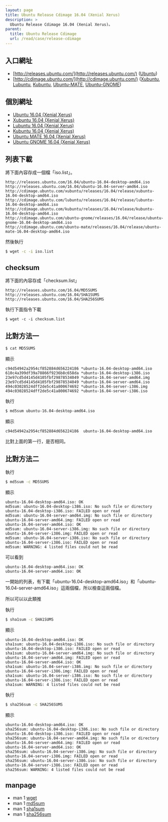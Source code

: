 ```yaml
---
layout: page
title: Ubuntu Release Cdimage 16.04 (Xenial Xerus)
description: >
  Ubuntu Release Cdimage 16.04 (Xenial Xerus)。
parent:
  title: Ubuntu Release Cdimage
  url: /read/case/release-cdimage
---
```



## 入口網址


* [http://releases.ubuntu.com/](http://releases.ubuntu.com/) ([Ubuntu](http://www.ubuntu.com/))
* [http://cdimage.ubuntu.com/](http://cdimage.ubuntu.com/) ([Xubuntu](http://xubuntu.org/), [Lubuntu](http://lubuntu.net/), [Kubuntu](http://kubuntu.org/), [Ubuntu-MATE](https://ubuntu-mate.org/), [Ubuntu-GNOME](https://ubuntugnome.org/))

## 個別網址

* [Ubuntu 16.04 (Xenial Xerus)](http://releases.ubuntu.com/16.04/)
* [Xubuntu 16.04 (Xenial Xerus)](http://cdimage.ubuntu.com/xubuntu/releases/16.04/release/)
* [Lubuntu 16.04 (Xenial Xerus)](http://cdimage.ubuntu.com/lubuntu/releases/16.04/release/)
* [Kubuntu 16.04 (Xenial Xerus)](http://cdimage.ubuntu.com/kubuntu/releases/16.04/release/)
* [Ubuntu MATE 16.04 (Xenial Xerus)](http://cdimage.ubuntu.com/ubuntu-mate/releases/16.04/release/)
* [Ubuntu GNOME 16.04 (Xenial Xerus)](http://cdimage.ubuntu.com/ubuntu-gnome/releases/16.04/release/)


## 列表下載

將下面內容存成一個檔「iso.list」。

```
http://releases.ubuntu.com/16.04/ubuntu-16.04-desktop-amd64.iso
http://releases.ubuntu.com/16.04/ubuntu-16.04-server-amd64.iso
http://cdimage.ubuntu.com/xubuntu/releases/16.04/release/xubuntu-16.04-desktop-amd64.iso
http://cdimage.ubuntu.com/lubuntu/releases/16.04/release/lubuntu-16.04-desktop-amd64.iso
http://cdimage.ubuntu.com/kubuntu/releases/16.04/release/kubuntu-16.04-desktop-amd64.iso
http://cdimage.ubuntu.com/ubuntu-gnome/releases/16.04/release/ubuntu-gnome-16.04-desktop-amd64.iso
http://cdimage.ubuntu.com/ubuntu-mate/releases/16.04/release/ubuntu-mate-16.04-desktop-amd64.iso
```

然後執行

``` sh
$ wget -c -i iso.list
```

## checksum

將下面的內容存成「checksum.list」

```
http://releases.ubuntu.com/16.04/MD5SUMS
http://releases.ubuntu.com/16.04/SHA1SUMS
http://releases.ubuntu.com/16.04/SHA256SUMS
```

執行下面指令下載

```
$ wget -c -i checksum.list
```

## 比對方法一

``` sh
$ cat MD5SUMS
```

顯示

```
c94d54942a2954cf852884d656224186 *ubuntu-16.04-desktop-amd64.iso
610c4a399df39a78866f9236b8c658da *ubuntu-16.04-desktop-i386.iso
23e97cd5d4145d4105fbf29878534049 *ubuntu-16.04-server-amd64.img
23e97cd5d4145d4105fbf29878534049 *ubuntu-16.04-server-amd64.iso
494c03028524dff2de5c41a800674692 *ubuntu-16.04-server-i386.img
494c03028524dff2de5c41a800674692 *ubuntu-16.04-server-i386.iso
```

執行

``` sh
$ md5sum ubuntu-16.04-desktop-amd64.iso
```

顯示

```
c94d54942a2954cf852884d656224186  ubuntu-16.04-desktop-amd64.iso
```

比對上面的第一行，是否相同。


## 比對方法二

執行

``` sh
$ md5sum -c MD5SUMS
```

顯示

```
ubuntu-16.04-desktop-amd64.iso: OK
md5sum: ubuntu-16.04-desktop-i386.iso: No such file or directory
ubuntu-16.04-desktop-i386.iso: FAILED open or read
md5sum: ubuntu-16.04-server-amd64.img: No such file or directory
ubuntu-16.04-server-amd64.img: FAILED open or read
ubuntu-16.04-server-amd64.iso: OK
md5sum: ubuntu-16.04-server-i386.img: No such file or directory
ubuntu-16.04-server-i386.img: FAILED open or read
md5sum: ubuntu-16.04-server-i386.iso: No such file or directory
ubuntu-16.04-server-i386.iso: FAILED open or read
md5sum: WARNING: 4 listed files could not be read
```

可以看到

```
ubuntu-16.04-desktop-amd64.iso: OK
ubuntu-16.04-server-amd64.iso: OK
```

一開始的列表，有下載「ubuntu-16.04-desktop-amd64.iso」和「ubuntu-16.04-server-amd64.iso」這兩個檔，所以檢查這兩個檔。


所以可以以此類推

執行

``` sh
$ sha1sum -c SHA1SUMS
```

顯示

```
ubuntu-16.04-desktop-amd64.iso: OK
sha1sum: ubuntu-16.04-desktop-i386.iso: No such file or directory
ubuntu-16.04-desktop-i386.iso: FAILED open or read
sha1sum: ubuntu-16.04-server-amd64.img: No such file or directory
ubuntu-16.04-server-amd64.img: FAILED open or read
ubuntu-16.04-server-amd64.iso: OK
sha1sum: ubuntu-16.04-server-i386.img: No such file or directory
ubuntu-16.04-server-i386.img: FAILED open or read
sha1sum: ubuntu-16.04-server-i386.iso: No such file or directory
ubuntu-16.04-server-i386.iso: FAILED open or read
sha1sum: WARNING: 4 listed files could not be read
```

執行

``` sh
$ sha256sum -c SHA256SUMS
```

顯示

```
ubuntu-16.04-desktop-amd64.iso: OK
sha256sum: ubuntu-16.04-desktop-i386.iso: No such file or directory
ubuntu-16.04-desktop-i386.iso: FAILED open or read
sha256sum: ubuntu-16.04-server-amd64.img: No such file or directory
ubuntu-16.04-server-amd64.img: FAILED open or read
ubuntu-16.04-server-amd64.iso: OK
sha256sum: ubuntu-16.04-server-i386.img: No such file or directory
ubuntu-16.04-server-i386.img: FAILED open or read
sha256sum: ubuntu-16.04-server-i386.iso: No such file or directory
ubuntu-16.04-server-i386.iso: FAILED open or read
sha256sum: WARNING: 4 listed files could not be read
```


## manpage

* man 1 [wget](http://manpages.ubuntu.com/manpages/xenial/en/man1/wget.1.html)
* man 1 [md5sum](http://manpages.ubuntu.com/manpages/xenial/en/man1/md5sum.1.html)
* man 1 [sha1sum](http://manpages.ubuntu.com/manpages/xenial/en/man1/sha1sum.1.html)
* man 1 [sha256sum](http://manpages.ubuntu.com/manpages/xenial/en/man1/sha256sum.1.html)

